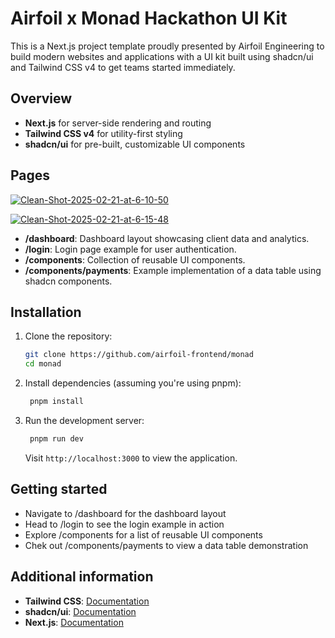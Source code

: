 # Airfoil x Monad Hackathon UI Kit

This is a Next.js project template proudly presented by Airfoil Engineering to build modern websites and applications with a UI kit built using shadcn/ui and Tailwind CSS v4 to get teams started immediately. 

## Overview

- **Next.js** for server-side rendering and routing
- **Tailwind CSS v4** for utility-first styling
- **shadcn/ui** for pre-built, customizable UI components

## Pages

<a href="https://ibb.co.com/p6NVTzpw"><img src="https://i.ibb.co.com/fVZ6Wp7F/Clean-Shot-2025-02-21-at-6-10-50.png" alt="Clean-Shot-2025-02-21-at-6-10-50" border="0"></a>

<a href="https://ibb.co.com/nsdvtWp2"><img src="https://i.ibb.co.com/3y6qQJKX/Clean-Shot-2025-02-21-at-6-15-48.png" alt="Clean-Shot-2025-02-21-at-6-15-48" border="0"></a>

- **/dashboard**: Dashboard layout showcasing client data and analytics.
- **/login**: Login page example for user authentication.
- **/components**: Collection of reusable UI components.
- **/components/payments**: Example implementation of a data table using shadcn components.

## Installation

1. Clone the repository:

   ```sh
   git clone https://github.com/airfoil-frontend/monad
   cd monad
   ```

2. Install dependencies (assuming you're using pnpm):
   ```sh
    pnpm install
   ```
3. Run the development server:

   ```sh
    pnpm run dev
   ```

   Visit `http://localhost:3000` to view the application.

## Getting started

- Navigate to /dashboard for the dashboard layout
- Head to /login to see the login example in action
- Explore /components for a list of reusable UI components
- Chek out /components/payments to view a data table demonstration

## Additional information

- **Tailwind CSS**: [Documentation](https://tailwindcss.com/docs)
- **shadcn/ui**: [Documentation](https://ui.shadcn.com/)
- **Next.js**: [Documentation](https://nextjs.org/docs)

